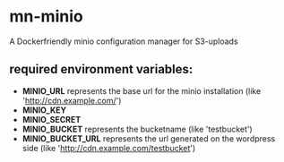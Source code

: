 # mn-minio
A Dockerfriendly minio configuration manager for S3-uploads

## required environment variables:

* __MINIO_URL__ represents the base url for the minio installation (like 'http://cdn.example.com/')
* __MINIO_KEY__ 
* __MINIO_SECRET__ 
* __MINIO_BUCKET__ represents the bucketname (like 'testbucket')
* __MINIO_BUCKET_URL__ represents the url generated on the wordpress side (like 'http://cdn.example.com/testbucket')
